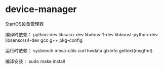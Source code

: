 device-manager
==============

StartOS设备管理器

编译时依赖：
python-dev libcairo-dev libdbus-1-dev libboost-python-dev libsensors4-dev gcc g++ pkg-config

运行时依赖：
sysbench mesa-utils curl hwdata glxinfo gettext(msgfmt) 

编译安装：
sudo make install
